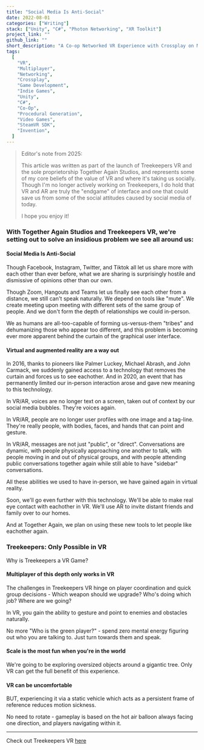 ```yaml
---
title: "Social Media Is Anti-Social"
date: 2022-08-01
categories: ["Writing"]
stack: ["Unity", "C#", "Photon Networking", "XR Toolkit"]
project_link: ""
github_link: ""
short_description: "A Co-op Networked VR Experience with Crossplay on Meta Quest and SteamVR"
tags:
  [
    "VR",
    "Multiplayer",
    "Networking",
    "Crossplay",
    "Game Development",
    "Indie Games",
    "Unity",
    "C#",
    "Co-Op",
    "Procedural Generation",
    "Video Games",
    "SteamVR SDK",
    "Invention",
  ]
---
```


> Editor's note from 2025:
>
> This article was written as part of the launch of Treekeepers VR and the sole proprietorship Together Again Studios, and represents some of my core beliefs of the value of VR and where it's taking us socially. Though I'm no longer actively working on Treekeepers, I do hold that VR and AR are truly the "endgame" of interface and one that could save us from some of the social attitudes caused by social media of today.
>
> I hope you enjoy it!

### With Together Again Studios and Treekeepers VR, we're setting out to solve an insidious problem we see all around us:

#### Social Media Is Anti-Social

Though Facebook, Instagram, Twitter, and Tiktok all let us share more with each other than ever before, what we are sharing is surprisingly hostile and dismissive of opinions other than our own.

Though Zoom, Hangouts and Teams let us finally see each other from a distance, we still can't speak naturally. We depend on tools like "mute". We create meeting upon meeting with different sets of the same group of people. And we don't form the depth of relationships we could in-person.

We as humans are all-too-capable of forming us-versus-them "tribes" and dehumanizing those who appear too different, and this problem is becoming ever more apparent behind the curtain of the graphical user interface.

#### Virtual and augmented reality are a way out

In 2016, thanks to pioneers like Palmer Luckey, Michael Abrash, and John Carmack, we suddenly gained access to a technology that removes the curtain and forces us to see eachother. And in 2020, an event that has permanently limited our in-person interaction arose and gave new meaning to this technology.

In VR/AR, voices are no longer text on a screen, taken out of context by our social media bubbles. They're voices again.

In VR/AR, people are no longer user profiles with one image and a tag-line. They're really people, with bodies, faces, and hands that can point and gesture.

In VR/AR, messages are not just "public", or "direct". Conversations are dynamic, with people physically approaching one another to talk, with people moving in and out of physical groups, and with people attending public conversations together again while still able to have "sidebar" conversations.

All these abilities we used to have in-person, we have gained again in virtual reality.

Soon, we'll go even further with this technology. We'll be able to make real eye contact with eachother in VR. We'll use AR to invite distant friends and family over to our homes.

And at Together Again, we plan on using these new tools to let people like eachother again.

### Treekeepers: Only Possible in VR

Why is Treekeepers a VR Game?

#### Multiplayer of this depth only works in VR

The challenges in Treekeepers VR hinge on player coordination and quick group decisions - Which weapon should we upgrade? Who's doing which job? Where are we going?

In VR, you gain the ability to gesture and point to enemies and obstacles naturally.

No more "Who is the green player?" - spend zero mental energy figuring out who you are talking to. Just turn towards them and speak.

#### Scale is the most fun when you're in the world

We're going to be exploring oversized objects around a gigantic tree. Only VR can get the full benefit of this experience.

#### VR can be uncomfortable

BUT, experiencing it via a static vehicle which acts as a persistent frame of reference reduces motion sickness.

No need to rotate - gameplay is based on the hot air balloon always facing one direction, and players navigating within it.

---

Check out Treekeepers VR [here](/treekeepers-vr)
